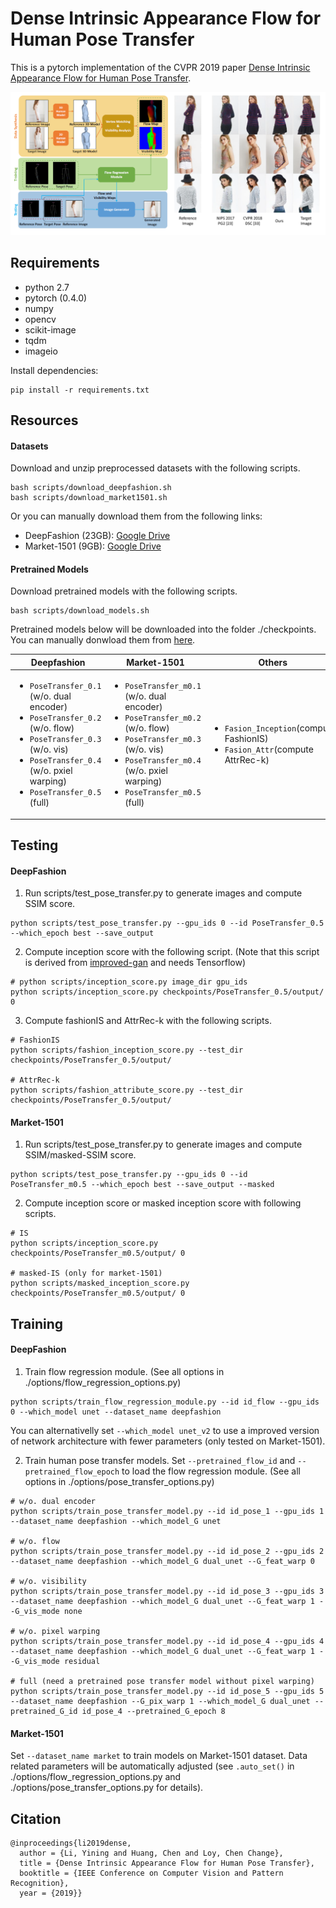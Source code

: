 # Dense Intrinsic Appearance Flow for Human Pose Transfer

This is a pytorch implementation of the CVPR 2019 paper [Dense Intrinsic Appearance Flow for Human Pose Transfer](http://mmlab.ie.cuhk.edu.hk/projects/pose-transfer/).

![fig_intro](imgs/fig_intro.png)

## Requirements
- python 2.7
- pytorch (0.4.0)
- numpy
- opencv
- scikit-image
- tqdm
- imageio

Install dependencies:
```
pip install -r requirements.txt
```

## Resources
#### Datasets
Download and unzip preprocessed datasets with the following scripts.
```
bash scripts/download_deepfashion.sh
bash scripts/download_market1501.sh
```
Or you can manually download them from the following links:
- DeepFashion (23GB): [Google Drive](https://drive.google.com/file/d/1LbibHhhF7xA7G3hHoHj9I-MvCByzdkvr/view?usp=sharing)
- Market-1501 (9GB): [Google Drive](https://drive.google.com/file/d/16zZJ5f5qOJcgg-cPfmAdso8al-MSWiwu/view?usp=sharing)

#### Pretrained Models
Download pretrained models with the following scripts.
```
bash scripts/download_models.sh
```
Pretrained models below will be downloaded into the folder ./checkpoints. You can manually donwload them from [here](https://drive.google.com/file/d/1QHcb1QBGVmGginpsYmer-Q5Aq0HNtBHv/view?usp=sharing).

| Deepfashion | Market-1501 | Others |
|-------------|-------------|--------|
|<ul><li>`PoseTransfer_0.1` (w/o. dual encoder)</li><li>`PoseTransfer_0.2` (w/o. flow)</li><li>`PoseTransfer_0.3` (w/o. vis)</li><li>`PoseTransfer_0.4` (w/o. pxiel warping)</li><li>`PoseTransfer_0.5` (full)</li></ul>|<ul><li>`PoseTransfer_m0.1` (w/o. dual encoder)</li><li>`PoseTransfer_m0.2` (w/o. flow)</li><li>`PoseTransfer_m0.3` (w/o. vis)</li><li>`PoseTransfer_m0.4` (w/o. pxiel warping)</li><li>`PoseTransfer_m0.5` (full)</li></ul>|<ul><li>`Fasion_Inception`(compute FashionIS)</li><li>`Fasion_Attr`(compute AttrRec-k)</li></ul>|

## Testing
#### DeepFashion
1. Run scripts/test_pose_transfer.py to generate images and compute SSIM score.
```
python scripts/test_pose_transfer.py --gpu_ids 0 --id PoseTransfer_0.5 --which_epoch best --save_output
```
2. Compute inception score with the following script. (Note that this script is derived from [improved-gan](https://github.com/openai/improved-gan) and needs Tensorflow)
```
# python scripts/inception_score.py image_dir gpu_ids
python scripts/inception_score.py checkpoints/PoseTransfer_0.5/output/ 0
```
3. Compute fashionIS and AttrRec-k with the following scripts. 
```
# FashionIS
python scripts/fashion_inception_score.py --test_dir checkpoints/PoseTransfer_0.5/output/

# AttrRec-k
python scripts/fashion_attribute_score.py --test_dir checkpoints/PoseTransfer_0.5/output/
```

#### Market-1501
1. Run scripts/test_pose_transfer.py to generate images and compute SSIM/masked-SSIM score.
```
python scripts/test_pose_transfer.py --gpu_ids 0 --id PoseTransfer_m0.5 --which_epoch best --save_output --masked
```
2. Compute inception score or masked inception score with following scripts.
```
# IS
python scripts/inception_score.py checkpoints/PoseTransfer_m0.5/output/ 0

# masked-IS (only for market-1501)
python scripts/masked_inception_score.py checkpoints/PoseTransfer_m0.5/output/ 0
```

## Training
#### DeepFashion
1. Train flow regression module. (See all options in ./options/flow_regression_options.py)
```
python scripts/train_flow_regression_module.py --id id_flow --gpu_ids 0 --which_model unet --dataset_name deepfashion
```
You can alternativelly set `--which_model unet_v2` to use a improved version of network architecture with fewer parameters (only tested on Market-1501).

2. Train human pose transfer models. Set `--pretrained_flow_id` and `--pretrained_flow_epoch` to load the flow regression module. (See all options in ./options/pose_transfer_options.py)
```
# w/o. dual encoder
python scripts/train_pose_transfer_model.py --id id_pose_1 --gpu_ids 1 --dataset_name deepfashion --which_model_G unet

# w/o. flow
python scripts/train_pose_transfer_model.py --id id_pose_2 --gpu_ids 2 --dataset_name deepfashion --which_model_G dual_unet --G_feat_warp 0

# w/o. visibility
python scripts/train_pose_transfer_model.py --id id_pose_3 --gpu_ids 3 --dataset_name deepfashion --which_model_G dual_unet --G_feat_warp 1 --G_vis_mode none

# w/o. pixel warping
python scripts/train_pose_transfer_model.py --id id_pose_4 --gpu_ids 4 --dataset_name deepfashion --which_model_G dual_unet --G_feat_warp 1 --G_vis_mode residual

# full (need a pretrained pose transfer model without pixel warping)
python scripts/train_pose_transfer_model.py --id id_pose_5 --gpu_ids 5 --dataset_name deepfashion --G_pix_warp 1 --which_model_G dual_unet --pretrained_G_id id_pose_4 --pretrained_G_epoch 8
```

#### Market-1501
Set `--dataset_name market` to train models on Market-1501 dataset. Data related parameters will be automatically adjusted (see `.auto_set()` in ./options/flow_regression_options.py and ./options/pose_transfer_options.py for details).

## Citation
```
@inproceedings{li2019dense,
  author = {Li, Yining and Huang, Chen and Loy, Chen Change},
  title = {Dense Intrinsic Appearance Flow for Human Pose Transfer},
  booktitle = {IEEE Conference on Computer Vision and Pattern Recognition},
  year = {2019}}
```



